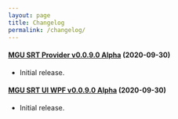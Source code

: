 ```yaml
---
layout: page
title: Changelog
permalink: /changelog/
---
```

#### [MGU SRT Provider v0.0.9.0 Alpha](https://github.com/kapdap/mgu-srt-provider/releases/download/0.0.9.0/mgu-srt-provider_v0.0.9.0.zip) (2020-09-30)

* Initial release.

#### [MGU SRT UI WPF v0.0.9.0 Alpha](https://github.com/kapdap/mgu-srt-ui-wpf/releases/download/0.0.9.0/mgu-srt-ui-wpf_v0.0.9.0.zip) (2020-09-30)

* Initial release.
